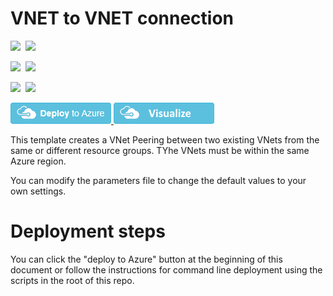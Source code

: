 # VNET to VNET connection

<IMG SRC="https://azbotstorage.blob.core.windows.net/badges/201-existing-vnet-to-vnet-peering/PublicLastTestDate.svg" />&nbsp;
<IMG SRC="https://azbotstorage.blob.core.windows.net/badges/201-existing-vnet-to-vnet-peering/PublicDeployment.svg" />&nbsp;

<IMG SRC="https://azbotstorage.blob.core.windows.net/badges/201-existing-vnet-to-vnet-peering/FairfaxLastTestDate.svg" />&nbsp;
<IMG SRC="https://azbotstorage.blob.core.windows.net/badges/201-existing-vnet-to-vnet-peering/FairfaxDeployment.svg" />&nbsp;

<IMG SRC="https://azbotstorage.blob.core.windows.net/badges/201-existing-vnet-to-vnet-peering/BestPracticeResult.svg" />&nbsp;
<IMG SRC="https://azbotstorage.blob.core.windows.net/badges/201-existing-vnet-to-vnet-peering/CredScanResult.svg" />&nbsp;

<a href="https://portal.azure.com/#create/Microsoft.Template/uri/https%3A%2F%2Fraw.githubusercontent.com%2FAzure%2Fazure-quickstart-templates%2Fmaster%2F201-existing-vnet-to-vnet-peering%2Fazuredeploy.json" target="_blank">
    <img src="https://raw.githubusercontent.com/Azure/azure-quickstart-templates/master/1-CONTRIBUTION-GUIDE/images/deploytoazure.png"/>
</a>
<a href="http://armviz.io/#/?load=https%3A%2F%2Fraw.githubusercontent.com%2FAzure%2Fazure-quickstart-templates%2Fmaster%2F201-existing-vnet-to-vnet-peering%2Fazuredeploy.json" target="_blank">
    <img src="https://raw.githubusercontent.com/Azure/azure-quickstart-templates/master/1-CONTRIBUTION-GUIDE/images/visualizebutton.png"/>
</a>

This template creates a VNet Peering between two existing VNets from the same or different resource groups. TYhe VNets must be within the same Azure region.

You can modify the parameters file to change the default values to your own settings.


# Deployment steps
You can click the "deploy to Azure" button at the beginning of this document or follow the instructions for command line deployment using the scripts in the root of this repo.
